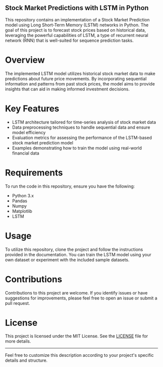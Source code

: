 ## Stock Market Predictions with LSTM in Python

This repository contains an implementation of a Stock Market Prediction model using Long Short-Term Memory (LSTM) networks in Python. The goal of this project is to forecast stock prices based on historical data, leveraging the powerful capabilities of LSTM, a type of recurrent neural network (RNN) that is well-suited for sequence prediction tasks.

# Overview

The implemented LSTM model utilizes historical stock market data to make predictions about future price movements. By incorporating sequential information and patterns from past stock prices, the model aims to provide insights that can aid in making informed investment decisions.

# Key Features

- LSTM architecture tailored for time-series analysis of stock market data
- Data preprocessing techniques to handle sequential data and ensure model efficiency
- Evaluation metrics for assessing the performance of the LSTM-based stock market prediction model
- Examples demonstrating how to train the model using real-world financial data

# Requirements

To run the code in this repository, ensure you have the following:

- Python 3.x
- Pandas
- Numpy
- Matplotlib
- LSTM

# Usage

To utilize this repository, clone the project and follow the instructions provided in the documentation. You can train the LSTM model using your own dataset or experiment with the included sample datasets.

# Contributions

Contributions to this project are welcome. If you identify issues or have suggestions for improvements, please feel free to open an issue or submit a pull request.

# License

This project is licensed under the MIT License. See the [LICENSE](LICENSE) file for more details.

---

Feel free to customize this description according to your project's specific details and structure.
